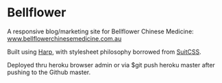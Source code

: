 Bellflower
=========================================

A responsive blog/marketing site for Bellflower Chinese Medicine: www.bellflowerchinesemedicine.com.au

Built using [Harp](http://harpjs.com), with stylesheet philosophy borrowed from [SuitCSS](https://github.com/suitcss/suit).

Deployed thru heroku browser admin or via $git push heroku master after pushing to the Github master.
